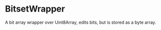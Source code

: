 BitsetWrapper
=============

A bit array wrapper over Uint8Array, edits bits, but is stored as a byte array.
